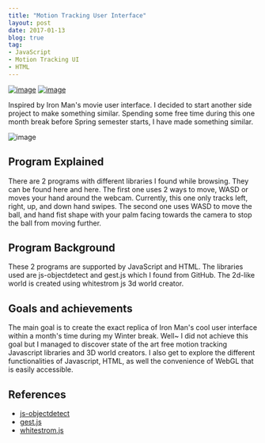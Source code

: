 ```yaml
---
title: "Motion Tracking User Interface"
layout: post
date: 2017-01-13
blog: true
tag:
- JavaScript
- Motion Tracking UI
- HTML
---
```


[![image](https://liewsanmin.github.io/images/motionTracking/gest.png)](https://liewsanmin.github.io/projects/motionTracking/gest.html)
[![image](https://liewsanmin.github.io/images/motionTracking/objectDetect.png)](https://liewsanmin.github.io/projects/motionTracking/objectDetect.html)


Inspired by Iron Man's movie user interface. I decided to start another side
project to make something similar. Spending some free time during this one month
break before Spring semester starts, I have made something similar.

![image][1]

## Program Explained

There are 2 programs with different libraries I found while browsing. They can
be found here and here. The first one uses 2 ways to move, WASD or moves your
hand around the webcam. Currently, this one only tracks left, right, up, and down
hand swipes. The second one uses WASD to move the ball, and hand fist shape with
your palm facing towards the camera to stop the ball from moving further.

## Program Background

These 2 programs are supported by JavaScript and HTML. The libraries used are
js-objectdetect and gest.js which I found from GitHub. The 2d-like world is
created using whitestrom js 3d world creator.

## Goals and achievements

The main goal is to create the exact replica of Iron Man's cool user interface
within a month's time during my Winter break. Well~ I did not achieve this goal
but I managed to discover state of the art free motion tracking Javascript
libraries and 3D world creators. I also get to explore the different
functionalities of Javascript, HTML, as well the convenience of WebGL that is
easily accessible.

## References

- [js-objectdetect](https://github.com/mtschirs/js-objectdetect)
- [gest.js](https://github.com/hadimichael/gest.js)
- [whitestrom.js](https://github.com/WhitestormJS/whitestorm.js)


[1]: https://liewsanmin.github.io/images/motionTracking/ironManHologram.jpg
